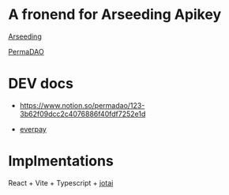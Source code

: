 # A fronend for Arseeding Apikey

[Arseeding](https://web3infra.dev/)

[PermaDAO](http://permadao.notion.site/)

# DEV docs

- https://www.notion.so/permadao/123-3b62f09dcc2c4076886f40fdf7252e1d

- [everpay](https://docs.everpay.io/en/)

# Implmentations

React + Vite + Typescript + [jotai](https://jotai.org/)

